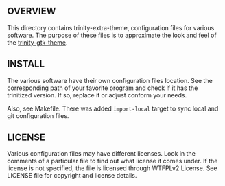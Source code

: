 OVERVIEW
--------
This directory contains trinity-extra-theme, configuration files for
various software.  The purpose of these files is to approximate the
look and feel of the [trinity-gtk-theme][1].


INSTALL
-------
The various software have their own configuration files location.  See
the corresponding path of your favorite program and check if it has
the trinitized version.  If so, replace it or adjust conform your
needs.

Also, see Makefile.  There was added `import-local` target to sync
local and git configuration files.


LICENSE
-------
Various configuration files may have different licenses.
Look in the comments of a particular file to find out what license it
comes under.  If the license is not specified, the file is licensed
through WTFPLv2 License.  See LICENSE file for copyright and license
details.

[1]: https://github.com/zeppe-lin/trinity-gtk-theme
